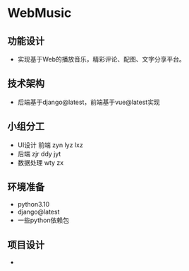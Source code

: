# WebMusic

## 功能设计
- 实现基于Web的播放音乐，精彩评论、配图、文字分享平台。

## 技术架构

- 后端基于django@latest，前端基于vue@latest实现

## 小组分工

- UI设计 前端 zyn lyz lxz
- 后端  zjr ddy jyt
- 数据处理 wty zx

## 环境准备
- python3.10
- django@latest
- 一些python依赖包

## 项目设计
- 
